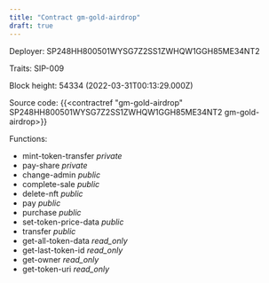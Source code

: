 ```yaml
---
title: "Contract gm-gold-airdrop"
draft: true
---
```

Deployer: SP248HH800501WYSG7Z2SS1ZWHQW1GGH85ME34NT2

Traits:
SIP-009 



Block height: 54334 (2022-03-31T00:13:29.000Z)

Source code: {{<contractref "gm-gold-airdrop" SP248HH800501WYSG7Z2SS1ZWHQW1GGH85ME34NT2 gm-gold-airdrop>}}

Functions:

* mint-token-transfer _private_
* pay-share _private_
* change-admin _public_
* complete-sale _public_
* delete-nft _public_
* pay _public_
* purchase _public_
* set-token-price-data _public_
* transfer _public_
* get-all-token-data _read_only_
* get-last-token-id _read_only_
* get-owner _read_only_
* get-token-uri _read_only_
